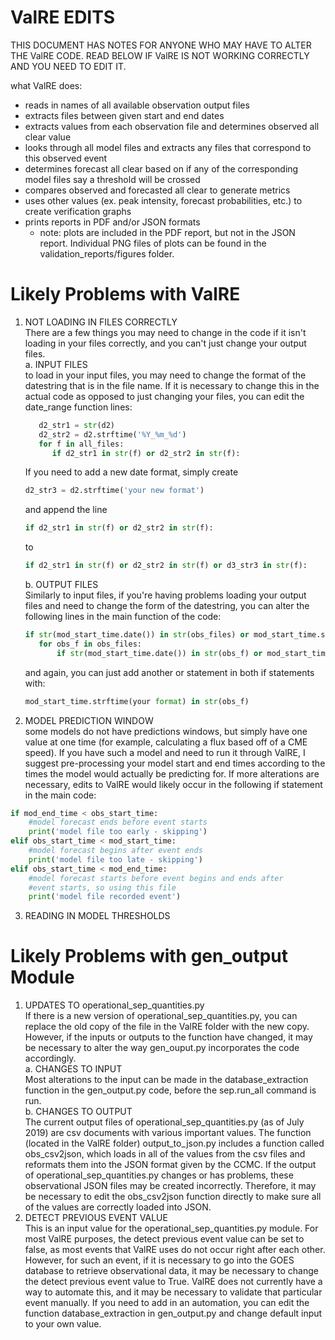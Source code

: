 
ValRE EDITS
===========

THIS DOCUMENT HAS NOTES FOR ANYONE WHO MAY HAVE TO ALTER THE ValRE CODE. READ BELOW IF ValRE
IS NOT WORKING CORRECTLY AND YOU NEED TO EDIT IT.

what ValRE does:
- reads in names of all available observation output files
- extracts files between given start and end dates
- extracts values from each observation file and determines observed all clear value
- looks through all model files and extracts any files that correspond to this observed event
- determines forecast all clear based on if any of the corresponding model files say a threshold will be crossed
- compares observed and forecasted all clear to generate metrics
- uses other values (ex. peak intensity, forecast probabilities, etc.) to create verification graphs
- prints reports in PDF and/or JSON formats
  - note: plots are included in the PDF report, but not in the JSON report. Individual PNG files of plots can be found in the
  validation_reports/figures folder.


Likely Problems with ValRE
==========================
1. NOT LOADING IN FILES CORRECTLY  
There are a few things you may need to change in the code if it isn't loading in your files 
correctly, and you can't just change your output files.  
a. INPUT FILES  
   to load in your input files, you may need to change the format of the datestring that is in the file name. If
   it is necessary to change this in the actual code as opposed to just changing your files, you can edit the date_range function
   lines:  
   
   ```python
      d2_str1 = str(d2)
      d2_str2 = d2.strftime('%Y_%m_%d')
      for f in all_files:
         if d2_str1 in str(f) or d2_str2 in str(f):
   ```
   If you need to add a new date format, simply create
   ```python
   d2_str3 = d2.strftime('your new format')
   ```
   and append the line
   ```python
   if d2_str1 in str(f) or d2_str2 in str(f):
   ```
   to
   ```python
   if d2_str1 in str(f) or d2_str2 in str(f) or d3_str3 in str(f):
   ```
   b. OUTPUT FILES  
   Similarly to input files, if you're having problems loading your output files and need to change the form of the
   datestring, you can alter the following lines in the main function of the code:
   ```python
   if str(mod_start_time.date()) in str(obs_files) or mod_start_time.strftime('%Y_%m_%d') in str(obs_files):
      for obs_f in obs_files:
          if str(mod_start_time.date()) in str(obs_f) or mod_start_time.strftime('%Y_%m_%d') in str(obs_f):
   ```
   and again, you can just add another or statement in both if statements with:
   ```python
   mod_start_time.strftime(your format) in str(obs_f)
   ```          
2. MODEL PREDICTION WINDOW  
some models do not have predictions windows, but simply have one value at one time (for example, calculating
a flux based off of a CME speed). If you have such a model and need to run it through ValRE, I suggest pre-processing your model start
and end times according to the times the model would actually be predicting for. If more alterations are necessary, edits to ValRE would 
likely occur in the following if statement in the main code:
```python
if mod_end_time < obs_start_time:
    #model forecast ends before event starts
    print('model file too early - skipping')            
elif obs_start_time < mod_start_time:
    #model forecast begins after event ends
    print('model file too late - skipping')                
elif obs_start_time < mod_end_time:
    #model forecast starts before event begins and ends after
    #event starts, so using this file
    print('model file recorded event')
```
3. READING IN MODEL THRESHOLDS  
          
          
Likely Problems with gen_output Module
======================================
1. UPDATES TO operational_sep_quantities.py  
If there is a new version of operational_sep_quantities.py, you can replace the old copy of
the file in the ValRE folder with the new copy. However, if the inputs or outputs to the function have changed, it may be necessary to
alter the way gen_ouput.py incorporates the code accordingly.  
    a. CHANGES TO INPUT  
       Most alterations to the input can be made in the database_extraction function in the gen_output.py code, before
       the sep.run_all command is run.  
    b. CHANGES TO OUTPUT  
       The current output files of operational_sep_quantities.py (as of July 2019) are csv documents with various 
       important values. The function (located in the ValRE folder) output_to_json.py includes a function called obs_csv2json, which 
       loads in all of the values from the csv files and reformats them into the JSON format given by the CCMC. If the output of 
       operational_sep_quantities.py changes or has problems, these observational JSON files may be created incorrectly. Therefore, it 
       may be necessary to edit the obs_csv2json function directly to make sure all of the values are correctly loaded into JSON.  
2. DETECT PREVIOUS EVENT VALUE  
This is an input value for the operational_sep_quantities.py module. For most ValRE purposes, the detect
previous event value can be set to false, as most events that ValRE uses do not occur right after each other. However, for such an
event, if it is necessary to go into the GOES database to retrieve observational data, it may be necessary to change the detect previous
event value to True. ValRE does not currently have a way to automate this, and it may be necessary to validate that particular event
manually. If you need to add in an automation, you can edit the function database_extraction in gen_output.py and change default input to your own value.
